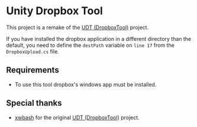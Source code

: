 # Unity Dropbox Tool
This project is a remake of the [UDT (DropboxTool)](https://github.com/xwbash/UDT/tree/main/DropboxTool) project.

If you have installed the dropbox application in a different directory than the default, you need to define the `destPath` variable on `line 17` from the `DropboxUpload.cs` file.

## Requirements
* To use this tool dropbox's windows app must be installed.

## Special thanks
* [xwbash](https://github.com/xwbash) for the original [UDT (DropboxTool)](https://github.com/xwbash/UDT/tree/main/DropboxTool) project.